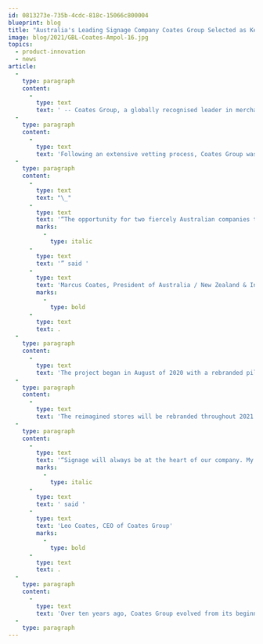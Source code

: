 ```yaml
---
id: 0813273e-735b-4cdc-818c-15066c800004
blueprint: blog
title: "Australia's Leading Signage Company Coates Group Selected as Key Partner in Relaunch of Iconic Fuel Brand Ampol"
image: blog/2021/GBL-Coates-Ampol-16.jpg
topics:
  - product-innovation
  - news
article:
  -
    type: paragraph
    content:
      -
        type: text
        text: ' -- Coates Group, a globally recognised leader in merchandising solutions, has partnered with Ampol Australia to reintroduce the brand - an icon of the Australian fuel industry. The partnership marks a momentous occasion for Ampol and Coates alike, with the rollout taking place Australia wide and being the largest that the country’s fuel and convenience industry has seen to date.'
  -
    type: paragraph
    content:
      -
        type: text
        text: 'Following an extensive vetting process, Coates Group was selected as the signage provider for the debut of the new Ampol logo and incarnation across a network of approximately 1,900 Australian locations. Now a global technology company, Coates Group began as a small, family-owned signage company in Sydney in the late 1950s and, much like Ampol, Coates has a proud Australian heritage.'
  -
    type: paragraph
    content:
      -
        type: text
        text: "\_"
      -
        type: text
        text: '“The opportunity for two fiercely Australian companies to work together is one that you don’t often get. For Coates to work with Ampol, an iconic brand, as it re-emerges into the spotlight is something that we’re incredibly proud of and excited about,'
        marks:
          -
            type: italic
      -
        type: text
        text: '” said '
      -
        type: text
        text: 'Marcus Coates, President of Australia / New Zealand & International Markets of Coates'
        marks:
          -
            type: bold
      -
        type: text
        text: .
  -
    type: paragraph
    content:
      -
        type: text
        text: 'The project began in August of 2020 with a rebranded pilot store – situated in Concord New South Wales, the state in which Ampol was originally founded in 1936 – with Coates stewarding an additional 18 store transitions by the close of the year.'
  -
    type: paragraph
    content:
      -
        type: text
        text: 'The reimagined stores will be rebranded throughout 2021 and 2022, exclusively featuring Coates external signage. The project requires over 30 signage variations – including main identity signs, price boards, shopfront fascias, and other applications for the Ampol marks and logos – which were designed and prototyped in under a month. Each was designed in-house to ensure the highest quality that aligns with the Ampol customer experience.'
  -
    type: paragraph
    content:
      -
        type: text
        text: '“Signage will always be at the heart of our company. My family founded Coates as a traditional signage business, and while we’ve since made a successful transition into the digital technology space, we’re always thrilled to return to our roots and deliver our forward-looking, refined suite of signage products. Partnerships like this one with Ampol are what motivate us to continually innovate both our static and digital solutions to help our clients cultivate the best experiences for their customers,”'
        marks:
          -
            type: italic
      -
        type: text
        text: ' said '
      -
        type: text
        text: 'Leo Coates, CEO of Coates Group'
        marks:
          -
            type: bold
      -
        type: text
        text: .
  -
    type: paragraph
    content:
      -
        type: text
        text: 'Over ten years ago, Coates Group evolved from its beginnings as a traditional signage provider to become a global digital experience company. In addition to traditional signage, Coates creates industry-leading digital signage, merchandising solutions and immersive customer experiences, incorporating both software and hardware, for some of the top QSR and retail brands in over 50 global markets. Coates has been redefining the way brands engage with their customers for over 50 years.'
  -
    type: paragraph
---
```


